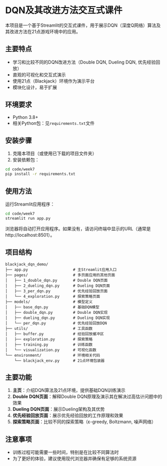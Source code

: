 # DQN及其改进方法交互式课件

本项目是一个基于Streamlit的交互式课件，用于展示DQN（深度Q网络）算法及其改进方法在21点游戏环境中的应用。

## 主要特点

- 学习和比较不同的DQN改进方法（Double DQN, Dueling DQN, 优先经验回放）
- 直观的可视化和交互式演示
- 使用21点（Blackjack）环境作为演示平台
- 模块化设计，易于扩展

## 环境要求

- Python 3.8+
- 相关Python包：见`requirements.txt`文件

## 安装步骤

1. 克隆本项目（或使用已下载的项目文件夹）
2. 安装依赖包：

```bash
cd code/week7
pip install -r requirements.txt
```

## 使用方法

运行Streamlit应用程序：

```bash
cd code/week7
streamlit run app.py
```

浏览器将自动打开应用程序。如果没有，请访问终端中显示的URL（通常是 http://localhost:8501）。

## 项目结构

```
blackjack_dqn_demo/
├── app.py                    # 主Streamlit应用入口
├── pages/                    # 多页面应用的其他页面
│   ├── 1_double_dqn.py       # Double DQN页面
│   ├── 2_dueling_dqn.py      # Dueling DQN页面
│   ├── 3_per_dqn.py          # 优先经验回放页面
│   └── 4_exploration.py      # 探索策略页面
├── models/                   # 模型定义
│   ├── base_dqn.py           # 基础DQN模型
│   ├── double_dqn.py         # Double DQN实现
│   ├── dueling_dqn.py        # Dueling DQN实现
│   └── per_dqn.py            # 优先经验回放DQN
├── utils/                    # 工具函数
│   ├── buffer.py             # 经验回放缓冲区
│   ├── exploration.py        # 探索策略
│   ├── training.py           # 训练函数
│   └── visualization.py      # 可视化函数
└── environment/              # 环境相关代码
    └── blackjack_env.py      # 21点环境包装器
```

## 主要功能

1. **主页**：介绍DQN算法及21点环境，提供基础DQN训练演示
2. **Double DQN页面**：解释Double DQN原理及演示其在解决过高估计问题中的效果
3. **Dueling DQN页面**：展示Dueling架构及其优势
4. **优先经验回放页面**：展示优先经验回放的工作原理和效果
5. **探索策略页面**：比较不同的探索策略（ε-greedy, Boltzmann, 噪声网络）

## 注意事项

- 训练过程可能需要一些时间，特别是在比较不同算法时
- 为了更好的体验，建议使用现代浏览器并确保有足够的系统资源 